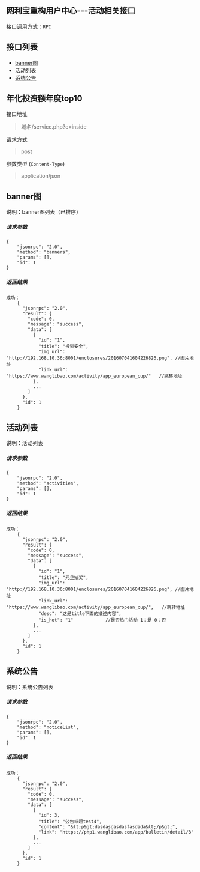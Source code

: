## 网利宝重构用户中心---活动相关接口

接口调用方式：`RPC`

## 接口列表
- [banner图](#banner图)
- [活动列表](#活动列表)
- [系统公告](#系统公告)


年化投资额年度top10
----------------

接口地址
> 域名/service.php?c=inside

请求方式
> post

参数类型 (`Content-Type`)
>  application/json

## banner图

说明：banner图列表（已排序）

##### 请求参数
	{
		"jsonrpc": "2.0",
		"method": "banners",
		"params": [],
		"id": 1
	}


##### 返回结果

	成功：
        {
          "jsonrpc": "2.0",
          "result": {
            "code": 0,
            "message": "success",
            "data": [
              {
                "id": "1",              
                "title": "投资安全",
                "img_url": "http://192.168.10.36:8001/enclosures/201607041604226826.png", //图片地址
                "link_url": "https://www.wanglibao.com/activity/app_european_cup/"   //跳转地址
              },
              ...
            ]
          },
          "id": 1
        }



## 活动列表

说明：活动列表

##### 请求参数

	{
		"jsonrpc": "2.0",
		"method": "activities",
		"params": [],
		"id": 1
	}


##### 返回结果

	成功：
        {
          "jsonrpc": "2.0",
          "result": {
            "code": 0,
            "message": "success",
            "data": [
              {
                "id": "1",              
                "title": "元旦抽奖",
                "img_url": "http://192.168.10.36:8001/enclosures/201607041604226826.png", //图片地址
                "link_url": "https://www.wanglibao.com/activity/app_european_cup/",   //跳转地址
                "desc": "这是title下面的描述内容",
                "is_hot": "1"            //是否热门活动 1：是 0：否
              },
              ...
            ]
          },
          "id": 1
        }


## 系统公告

说明：系统公告列表

##### 请求参数
	{
		"jsonrpc": "2.0",
		"method": "noticeList",
		"params": [],
		"id": 1
	}


##### 返回结果

	成功：
        {
          "jsonrpc": "2.0",
          "result": {
            "code": 0,
            "message": "success",
            "data": [
              {
                "id": 3,
                "title": "公告标题test4",
                "content": "&lt;p&gt;dasdasdasdasfasdada&lt;/p&gt;",
                "link": "https://php1.wanglibao.com/app/bulletin/detail/3"
              },    
              ...
            ]
          },
          "id": 1
        }

